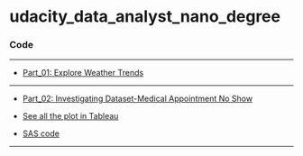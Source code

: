 # udacity_data_analyst_nano_degree



### Code

****
- [Part_01: Explore Weather Trends](http://nbviewer.jupyter.org/github/Yousuf28/udacity_data_analyst_nano_degree/blob/master/part_01_expore_weather_trends/weather_tredns_final.ipynb)

***

- [Part_02: Investigating Dataset-Medical Appointment No Show](http://nbviewer.jupyter.org/github/Yousuf28/udacity_data_analyst_nano_degree/blob/master/part_02_investigate_dataset/investigating_dataset_final.ipynb)

- [See all the plot in Tableau](https://public.tableau.com/profile/yousuf.ali#!/vizhome/MedicalAppointmentNoShow/agevsNoshow)

- [SAS code ](https://github.com/Yousuf28/udacity_data_analyst_nano_degree/blob/master/part_02_investigate_dataset/sas/investigating%2Bdataset.ipynb)

****
